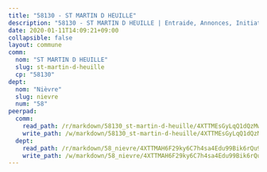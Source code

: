 ```yaml
---
title: "58130 - ST MARTIN D HEUILLE"
description: "58130 - ST MARTIN D HEUILLE | Entraide, Annonces, Initiatives"
date: 2020-01-11T14:09:21+09:00
collapsible: false
layout: commune
comm:
  nom: "ST MARTIN D HEUILLE"
  slug: st-martin-d-heuille
  cp: "58130"
dept:
  nom: "Nièvre"
  slug: nievre
  num: "58"
peerpad:
  comm:
    read_path: /r/markdown/58130_st-martin-d-heuille/4XTTMEsGyLqQ1dQzMw8dxa93JczDdJwUMjHBtVh25qykFjzXJ
    write_path: /w/markdown/58130_st-martin-d-heuille/4XTTMEsGyLqQ1dQzMw8dxa93JczDdJwUMjHBtVh25qykFjzXJ-K3TgUb77DCdY1fPWuoRnasYeUcp37jMGdTeFVMq9QXsDp4oTirtgqYW2yMoauT7pNtTq9mA9ysxpG7EdiMqkL6D6s747hxqLELXp3xxUvf4LiEuwpBkRmBLP462i23pfpPRNvf6Y
  dept:
    read_path: /r/markdown/58_nievre/4XTTMAH6F29ky6C7h4sa4Edu99Bik6rQu9XbiuBD1DvLw22pb
    write_path: /w/markdown/58_nievre/4XTTMAH6F29ky6C7h4sa4Edu99Bik6rQu9XbiuBD1DvLw22pb-K3TgUtHs3LnA4VP5N1eQxK9UkiWFz8M5ZP7N97wnUEM9Wfw65apM3LnvEX8HhP2Sd27LDh5t4GgmkbGDUaCqpnkD9BJGbaMbkS8idf1DYkYaRo6rACHXiR4PjahH89PiAFqFL3Lf
---
```


